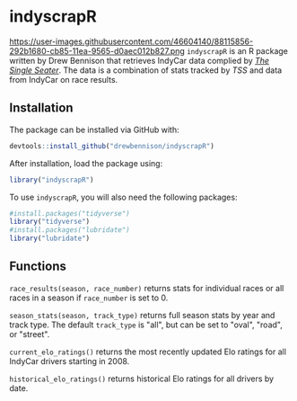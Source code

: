 # indyscrapR
https://user-images.githubusercontent.com/46604140/88115856-292b1680-cb85-11ea-9565-d0aec012b827.png
`indyscrapR` is an R package written by Drew Bennison that retrieves IndyCar data complied by [*The Single Seater*](https://thesingleseater.com/). The data is a combination of stats tracked by *TSS* and data from IndyCar on race results. 

## Installation
The package can be installed via GitHub with:
``` R
devtools::install_github("drewbennison/indyscrapR")
```
After installation, load the package using:
``` R
library("indyscrapR")
```
To use `indyscrapR`, you will also need the following packages:
``` R
#install.packages("tidyverse")
library("tidyverse")
#install.packages("lubridate")
library("lubridate")
```
## Functions
`race_results(season, race_number)` returns stats for individual races or all races in a season if `race_number` is set to 0.

`season_stats(season, track_type)` returns full season stats by year and track type. The default `track_type` is "all", but can be set to "oval", "road", or "street".

`current_elo_ratings()` returns the most recently updated Elo ratings for all IndyCar drivers starting in 2008. 

`historical_elo_ratings()` returns historical Elo ratings for all drivers by date.
